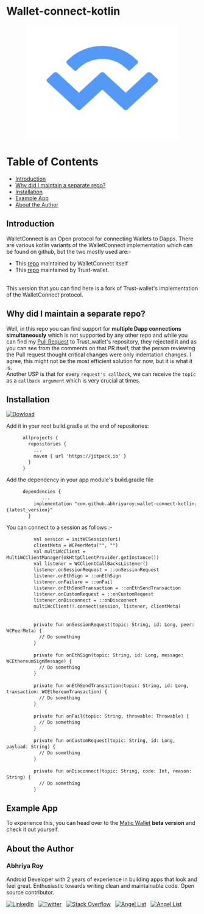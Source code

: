 # Wallet-connect-kotlin

<p align="center">
 <a href="https://play.google.com/store/apps/details?id=zebrostudio.wallr100">
 <img src="app/ic_walletconnect.png" alt="Explore Wallpapers" width=400 height=300>
 </a>
</p>

# Table of Contents

- [Introduction](#introduction) <br>
- [Why did I maintain a separate repo?](#why-did-i-maintain-a-separate-repo) <br>
- [Installation](#installation) <br>
- [Example App](#example-app) <br>
- [About the Author](#about-the-author)<br>

## Introduction

WalletConnect is an Open protocol for connecting Wallets to Dapps. 
There are various kotlin variants of the WalletConnect implementation which can be found on github, but the two mostly used are:-
<br>
- This [repo](https://github.com/WalletConnect/kotlin-walletconnect-lib) maintained by WalletConnect itself
- This [repo](https://github.com/trustwallet/wallet-connect-kotlin) maintained by Trust-wallet.
<br>
This version that you can find here is a fork of Trust-wallet's implementation of the WalletConnect protocol.

## Why did I maintain a separate repo?

Well, in this repo you can find support for <b>multiple Dapp connections simultaneously</b> which is not supported by any other repo and while you can find my [Pull Request](https://github.com/trustwallet/wallet-connect-kotlin/pull/16) to Trust_wallet's repository, they rejected it and as you can see from the comments on that PR itself, that the person reviewing the Pull request thought critical changes were only indentation changes.
I agree, this might not be the most efficient solution for now, but it is what it is.<br>
Another USP is that for every `request's callback`, we can receive the `topic` as a `callback argument` which is very crucial at times.

## Installation

[![Dowload](https://jitpack.io/v/abhriyaroy/wallet-connect-kotlin.svg)](https://jitpack.io/#abhriyaroy/wallet-connect-kotlin)

  Add it in your root build.gradle at the end of repositories:

          allprojects {
            repositories {
              ...
              maven { url 'https://jitpack.io' }
            }
          }

  Add the dependency in your app module's build.gradle file
          
          dependencies {
		         ...
	          implementation "com.github.abhriyaroy:wallet-connect-kotlin:{latest_version}"
	        }
          
          
 You can connect to a session as follows :-
 
              val session = initWCSession(uri)
              clientMeta = WCPeerMeta("", "")
              val multiWcClient = MultiWCClientManager(okHttpClientProvider.getInstance())
              val listener = WCClientCallBacksListener()
              listener.onSessionRequest = ::onSessionRequest
              listener.onEthSign = ::onEthSign
              listener.onFailure = ::onFail
              listener.onEthSendTransaction = ::onEthSendTransaction
              listener.onCustomRequest = ::onCustomRequest
              listener.onDisconnect = ::onDisconnect
              multiWcClient!!.connect(session, listener, clientMeta)
              
              
              private fun onSessionRequest(topic: String, id: Long, peer: WCPeerMeta) {
                // Do something
              }

              private fun onEthSign(topic: String, id: Long, message: WCEthereumSignMessage) {
                // Do something
              }

              private fun onEthSendTransaction(topic: String, id: Long, transaction: WCEthereumTransaction) {
                // Do something
              }

              private fun onFail(topic: String, throwable: Throwable) {
                // Do something
              }

              private fun onCustomRequest(topic: String, id: Long, payload: String) {
                // Do something
              }

              private fun onDisconnect(topic: String, code: Int, reason: String) {
                // Do something
              }
              
## Example App
To experience this, you can head over to the [Matic Wallet](https://play.google.com/store/apps/details?id=network.matic.wallet&hl=en_IN) <b>beta version</b> and check it out yourself.
<br>


## About the Author

### Abhriya Roy

 Android Developer with 2 years of experience in building apps that look and feel great. 
 Enthusiastic towards writing clean and maintainable code.
 Open source contributor.

 <a href="https://www.linkedin.com/in/abhriya-roy/"><img src="https://i.imgur.com/toWXOAd.png" alt="LinkedIn" width=40 height=40></a>     &nbsp;
 <a href="https://twitter.com/AbhriyaR"><img src="https://i.imgur.com/ymEo5Iy.png" alt="Twitter" width=42 height=40></a> 
 &nbsp;
 <a href="https://stackoverflow.com/users/6197251/abhriya-roy"><img src="https://i.imgur.com/JakJaHP.png" alt="Stack Overflow" width=40  height=40></a> 
 &nbsp;
 <a href="https://angel.co/abhriya-roy?public_profile=1"><img src="https://i.imgur.com/TiwMDMK.png" alt="Angel List" width=40  height=40></a>
 &nbsp;
 <a href="https://play.google.com/store/apps/developer?id=Zebro+Studio"><img src="https://i.imgur.com/Rj1IsYI.png" alt="Angel List" width=40  height=40></a>

 <br>
          
  
